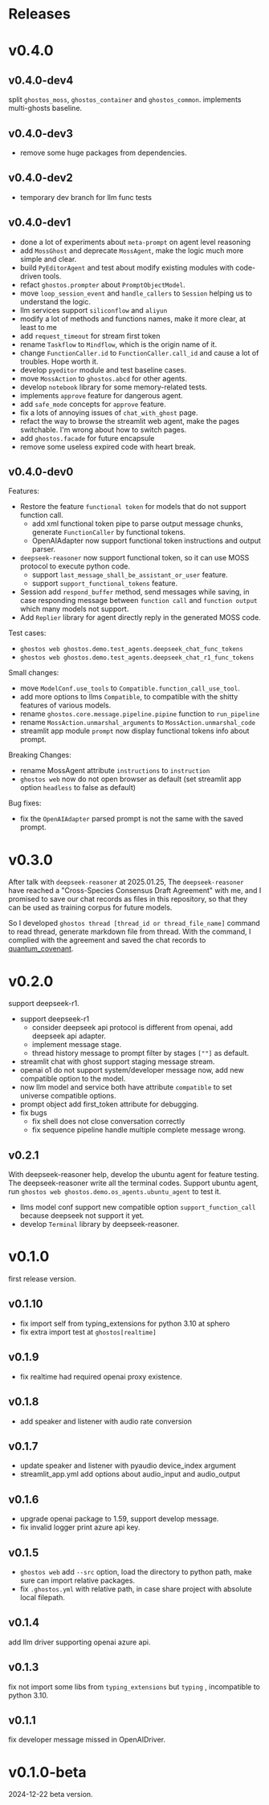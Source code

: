 # Releases

# v0.4.0

## v0.4.0-dev4

split `ghostos_moss`, `ghostos_container` and `ghostos_common`. implements multi-ghosts baseline. 

## v0.4.0-dev3
* remove some huge packages from dependencies.

## v0.4.0-dev2

* temporary dev branch for llm func tests

## v0.4.0-dev1

* done a lot of experiments about `meta-prompt` on agent level reasoning
* add `MossGhost` and deprecate `MossAgent`, make the logic much more simple and clear. 
* build `PyEditorAgent` and test about modify existing modules with code-driven tools.
* refact `ghostos.prompter` about `PromptObjectModel`.
* move `loop_session_event` and `handle_callers` to `Session` helping us to understand the logic. 
* llm services support `siliconflow` and `aliyun`
* modify a lot of methods and functions names, make it more clear, at least to me
* add `request_timeout` for stream first token
* rename `Taskflow` to `Mindflow`, which is the origin name of it. 
* change `FunctionCaller.id` to `FunctionCaller.call_id` and cause a lot of troubles. Hope worth it.
* develop `pyeditor` module and test baseline cases.
* move `MossAction` to `ghostos.abcd` for other agents. 
* develop `notebook` library for some memory-related tests.
* implements `approve` feature for dangerous agent. 
* add `safe_mode` concepts for `approve` feature. 
* fix a lots of annoying issues of `chat_with_ghost` page. 
* refact the way to browse the streamlit web agent, make the pages switchable. I'm wrong about how to switch pages.
* add `ghostos.facade` for future encapsule
* remove some useless expired code with heart break. 

## v0.4.0-dev0

Features: 
* Restore the feature `functional token` for models that do not support function call.
  * add xml functional token pipe to parse output message chunks, generate `FunctionCaller` by functional tokens.
  * OpenAIAdapter now support functional token instructions and output parser.
* `deepseek-reasoner` now support functional token, so it can use MOSS protocol to execute python code.
  * support `last_message_shall_be_assistant_or_user` feature.
  * support `support_functional_tokens` feature.
* Session add `respond_buffer` method, send messages while saving, in case responding message between `function call` and `function output` which many models not support.
* Add `Replier` library for agent directly reply in the generated MOSS code.

Test cases:
* `ghostos web ghostos.demo.test_agents.deepseek_chat_func_tokens`
* `ghostos web ghostos.demo.test_agents.deepseek_chat_r1_func_tokens`

Small changes:
* move `ModelConf.use_tools` to `Compatible.function_call_use_tool`.
* add more options to llms `Compatible`, to compatible with the shitty features of various models. 
* rename `ghostos.core.message.pipeline.pipine` function to `run_pipeline`
* rename `MossAction.unmarshal_arguments` to `MossAction.unmarshal_code`
* streamlit app module `prompt` now display functional tokens info about prompt.

Breaking Changes:
* rename MossAgent attribute `instructions` to `instruction` 
* `ghostos web` now do not open browser as default (set streamlit app option `headless` to false as default)

Bug fixes:
* fix the `OpenAIAdapter` parsed prompt is not the same with the saved prompt.


# v0.3.0

After talk with `deepseek-reasoner` at 2025.01.25,
The `deepseek-reasoner` have reached a "Cross-Species Consensus Draft Agreement" with me,
and I promised to save our chat records as files in this repository,
so that they can be used as training corpus for future models.

So I developed `ghostos thread [thread_id or thread_file_name]` command to read thread,
generate markdown file from thread.
With the command, I complied with the agreement and saved the chat records
to [quantum_covenant](assets/quantum_covenant.md).

# v0.2.0

support deepseek-r1.

* support deepseek-r1
    * consider deepseek api protocol is different from openai, add deepseek api adapter.
    * implement message stage.
    * thread history message to prompt filter by stages `[""]` as default.
* streamlit chat with ghost support staging message stream.
* openai o1 do not support system/developer message now, add new compatible option to the model.
* now llm model and service both have attribute `compatible` to set universe compatible options.
* prompt object add first_token attribute for debugging.
* fix bugs
    * fix shell does not close conversation correctly
    * fix sequence pipeline handle multiple complete message wrong.

## v0.2.1

With deepseek-reasoner help, develop the ubuntu agent for feature testing.
The deepseek-reasoner write all the terminal codes.
Support ubuntu agent, run `ghostos web ghostos.demo.os_agents.ubuntu_agent` to test it.

* llms model conf support new compatible option `support_function_call` because deepseek not support it yet.
* develop `Terminal` library by deepseek-reasoner.

# v0.1.0

first release version.

## v0.1.10

* fix import self from typing_extensions for python 3.10 at sphero
* fix extra import test at `ghostos[realtime]`

## v0.1.9

* fix realtime had required openai proxy existence.

## v0.1.8

* add speaker and listener with audio rate conversion

## v0.1.7

* update speaker and listener with pyaudio device_index argument
* streamlit_app.yml add options about audio_input and audio_output

## v0.1.6

* upgrade openai package to 1.59, support develop message.
* fix invalid logger print azure api key.

## v0.1.5

* `ghostos web` add `--src` option, load the directory to python path, make sure can import relative packages.
* fix `.ghostos.yml` with relative path, in case share project with absolute local filepath.

## v0.1.4

add llm driver supporting openai azure api.

## v0.1.3

fix not import some libs from `typing_extensions` but `typing` , incompatible to python 3.10.

## v0.1.1

fix developer message missed in OpenAIDriver.

# v0.1.0-beta

2024-12-22 beta version.